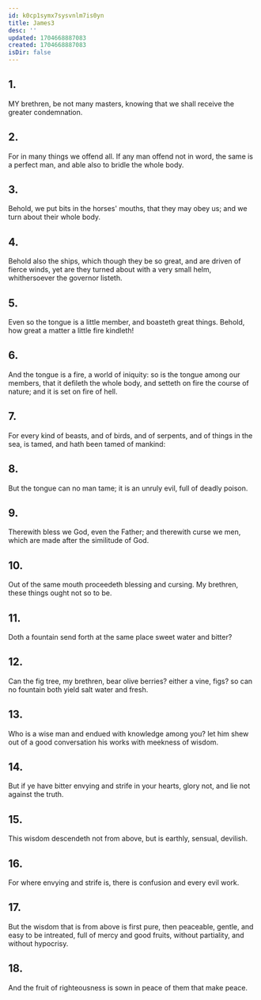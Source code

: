 ```yaml
---
id: k0cp1symx7sysvnlm7is0yn
title: James3
desc: ''
updated: 1704668887083
created: 1704668887083
isDir: false
---
```

## 1.
MY brethren, be not many masters, knowing that we shall receive the greater condemnation.
## 2.
For in many things we offend all. If any man offend not in word, the same is a perfect man, and able also to bridle the whole body.
## 3.
Behold, we put bits in the horses' mouths, that they may obey us; and we turn about their whole body.
## 4.
Behold also the ships, which though they be so great, and are driven of fierce winds, yet are they turned about with a very small helm, whithersoever the governor listeth.
## 5.
Even so the tongue is a little member, and boasteth great things. Behold, how great a matter a little fire kindleth!
## 6.
And the tongue is a fire, a world of iniquity: so is the tongue among our members, that it defileth the whole body, and setteth on fire the course of nature; and it is set on fire of hell.
## 7.
For every kind of beasts, and of birds, and of serpents, and of things in the sea, is tamed, and hath been tamed of mankind:
## 8.
But the tongue can no man tame; it is an unruly evil, full of deadly poison.
## 9.
Therewith bless we God, even the Father; and therewith curse we men, which are made after the similitude of God.
## 10.
Out of the same mouth proceedeth blessing and cursing. My brethren, these things ought not so to be.
## 11.
Doth a fountain send forth at the same place sweet water and bitter?
## 12.
Can the fig tree, my brethren, bear olive berries? either a vine, figs? so can no fountain both yield salt water and fresh.
## 13.
Who is a wise man and endued with knowledge among you? let him shew out of a good conversation his works with meekness of wisdom.
## 14.
But if ye have bitter envying and strife in your hearts, glory not, and lie not against the truth.
## 15.
This wisdom descendeth not from above, but is earthly, sensual, devilish.
## 16.
For where envying and strife is, there is confusion and every evil work.
## 17.
But the wisdom that is from above is first pure, then peaceable, gentle, and easy to be intreated, full of mercy and good fruits, without partiality, and without hypocrisy.
## 18.
And the fruit of righteousness is sown in peace of them that make peace.
